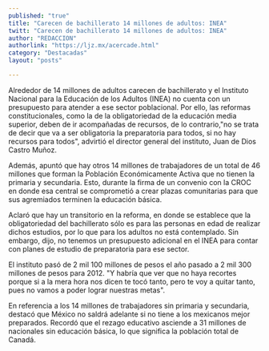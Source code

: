 ```yaml
---
published: "true"
title: "Carecen de bachillerato 14 millones de adultos: INEA"
twitt: "Carecen de bachillerato 14 millones de adultos: INEA"
author: "REDACCION"
authorlink: "https://ljz.mx/acercade.html"
category: "Destacadas"
layout: "posts"

---
```



  Alrededor de 14 millones de adultos carecen de bachillerato y el Instituto Nacional para la Educación de los Adultos (INEA) no cuenta con un presupuesto para atender a ese sector poblacional. Por ello, las reformas constitucionales, como la de la obligatoriedad de la educación media superior, deben de ir acompañadas de recursos, de lo contrario,"no se trata de decir que va a ser obligatoria la preparatoria para todos, si no hay recursos para todos", advirtió el director general del instituto, Juan de Dios Castro Muñoz.



  Además, apuntó que hay otros 14 millones de trabajadores de un total de 46 millones que forman la Población Económicamente Activa que no tienen la primaria y secundaria. Esto, durante la firma de un convenio con la CROC en donde esa central se comprometió a crear plazas comunitarias para que sus agremiados terminen la educación básica.



  Aclaró que hay un transitorio en la reforma, en donde se establece que la obligatoriedad del bachillerato sólo es para las personas en edad de realizar dichos estudios, por lo que para los adultos no está contemplado. Sin embargo, dijo, no tenemos un presupuesto adicional en el INEA para contar con planes de estudio de preparatoria para ese sector.



  El instituto pasó de 2 mil 100 millones de pesos el año pasado a 2 mil 300 millones de pesos para 2012. "Y habría que ver que no haya recortes porque si a la mera hora nos dicen te tocó tanto, pero te voy a quitar tanto, pues no vamos a poder lograr nuestras metas".



  En referencia a los 14 millones de trabajadores sin primaria y secundaria, destacó que México no saldrá adelante si no tiene a los mexicanos mejor preparados. Recordó que el rezago educativo asciende a 31 millones de nacionales sin educación básica, lo que significa la población total de Canadá.

